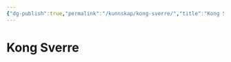 ```yaml
---
{"dg-publish":true,"permalink":"/kunnskap/kong-sverre/","title":"Kong Sverre","tags":["historie"]}
---
```



# Kong Sverre
